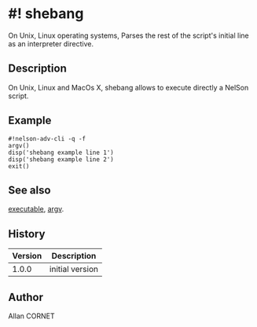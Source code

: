 

# #! shebang

On Unix, Linux operating systems, Parses the rest of the script's initial line as an interpreter directive.

## Description


  <p>On Unix, Linux and MacOs X, shebang allows to execute directly a NelSon script.</p>


## Example

```Nelson
#!nelson-adv-cli -q -f
argv()
disp('shebang example line 1')
disp('shebang example line 2')
exit()
```

## See also

[executable](executable.md), [argv](argv.md).
## History

|Version|Description|
|------|------|
|1.0.0|initial version|


## Author

Allan CORNET



